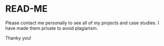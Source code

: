 # READ-ME

Please contact me personally to see all of my projects and case studies.
I have made them private to avoid plagiarism.


Thanky you!
